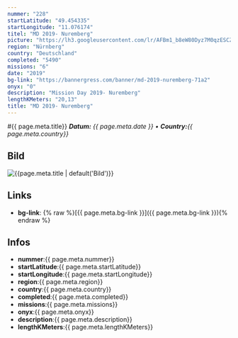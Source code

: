 ```yaml
---
nummer: "228"
startLatitude: "49.454335"
startLongitude: "11.076174"
titel: "MD 2019- Nuremberg"
picture: "https://lh3.googleusercontent.com/lr/AFBm1_b8eW80Dyz7M0qzESCZ4SEgcdzO-xDmuyNKpTFk7-cL0OimYRUGavaf7rIGLqN4xiQ2w8iuAmRXQyHQuOQUnzGwZuJRg7oTVc6-_oWqr7lYF3yFFpyzSZzxGL4TeON-EHtnqdqempb7ihOfMOd40Luf-Glzm2aLn6Z0mTzA93DIEsqN4dBXBXYICxqXVRBIJxJcKeypX98Mx-qMIPyqk_xnGJNYd_76A7pdZYL2z-AUGXo3FUBFFfWjRuTlL1nUDJY3zSZOWomA3jSUbUpCAJ8qT7m3Ja_ppRiKfkWuACYGonqxZkuHMwlNZJy7AUXDmBrbR1KkdMrm_RpgrOj60Ku9H_mpGRzGpE4qsc3svIF2PWFwecSccnvfOjGedh2kn_SkMXBnmjXLz4gYKPW13-bQjtHyoUKVnzIjc6Sy_sMnRG1SlN03MDG9u-RmtEpDlEfQ2asZR004P-KAMg1La2QH2o3U7RqHbJOpOl0wR42fOfjkVWPV78QNGDquknqTA21kL4JdEWwjh_sE7S_8g0yA8r2LK4upYqYKVWxNz5UElFW1w67ekIUKzHS94Me-es0OqWks9t8Xuvy6Qk_8whCWcHnkVIHP6lQniRgOzrFSx17mBZLYTyJQWJ9cN9aiWnFhVYGhMh0iPGJfZlc9DGlBaA0lrJaEzccIfASLS3u-6Qg6hv8gdp47MHB0nPxLMmvRNCyeUMpYVNDYqbaR6xhY5W1gsaMv_BmbIeFc50BHosM1dg-3t_OadfAugK7-aRbGacN0DfO3JdUtJAalNP5f_Y1tlHBhyQv3Yt8FvLx460NhfsrSThDPhNPPnMNaXc6c1tPX4hrRf6HrHzOSwYkF1LGXdvPCOuPb"
region: "Nürnberg"
country: "Deutschland"
completed: "5490"
missions: "6"
date: "2019"
bg-link: "https://bannergress.com/banner/md-2019-nuremberg-71a2"
onyx: "0"
description: "Mission Day 2019- Nuremberg"
lengthKMeters: "20,13"
title: "MD 2019- Nuremberg"
---
```


#{{ page.meta.title}}
_**Datum:** {{ page.meta.date }} • **Country:**{{ page.meta.country}}_

## Bild
![{{page.meta.title | default('Bild')}}]({{page.meta.picture}})

## Links
- **bg-link**: {% raw %}[{{ page.meta.bg-link }}]({{ page.meta.bg-link }}){% endraw %}

## Infos
- **nummer**:{{ page.meta.nummer}}
- **startLatitude**:{{ page.meta.startLatitude}}
- **startLongitude**:{{ page.meta.startLongitude}}
- **region**:{{ page.meta.region}}
- **country**:{{ page.meta.country}}
- **completed**:{{ page.meta.completed}}
- **missions**:{{ page.meta.missions}}
- **onyx**:{{ page.meta.onyx}}
- **description**:{{ page.meta.description}}
- **lengthKMeters**:{{ page.meta.lengthKMeters}}

